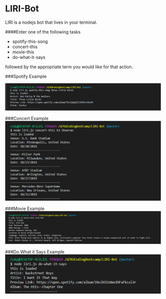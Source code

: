 # LIRI-Bot

LIRI is a nodejs bot that lives in your terminal.

####Enter one of the following tasks

* spotify-this-song
* concert-this
* movie-this
* do-what-it-says

followed by the appropriate term you would like for that action.

###Spotify Example

![spotify-this image](images/Spotify.PNG)

###Concert Example
![concert-this image](images/Concert.PNG)

###Movie Example
![movie-this example](images/Movie.PNG)

###Do What it Says Example
![do-what-it-says image](images/do-what.PNG)